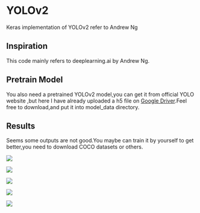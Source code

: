# YOLOv2
Keras implementation of YOLOv2 refer to Andrew Ng

## Inspiration

This code mainly refers to deeplearning.ai by Andrew Ng.

## Pretrain Model

You also need a pretrained YOLOv2 model,you can get it from official YOLO website ,but here I have already uploaded a h5 file on
[Google Driver](https://drive.google.com/open?id=1v-V94VX2JWIrsDN4u8t9QUCMfzS6x08c).Feel free to download,and put it into model_data 
directory.

## Results

Seems some outputs are not good.You maybe can train it by yourself to  get better,you need to download COCO datasets or others.

![](https://github.com/cryer/YOLOv2/raw/master/out/test.jpg)

![](https://github.com/cryer/YOLOv2/raw/master/out/test2.jpg)

![](https://github.com/cryer/YOLOv2/raw/master/out/test3.jpg)

![](https://github.com/cryer/YOLOv2/raw/master/out/test5.jpg)

![](https://github.com/cryer/YOLOv2/raw/master/out/test8.jpg)
